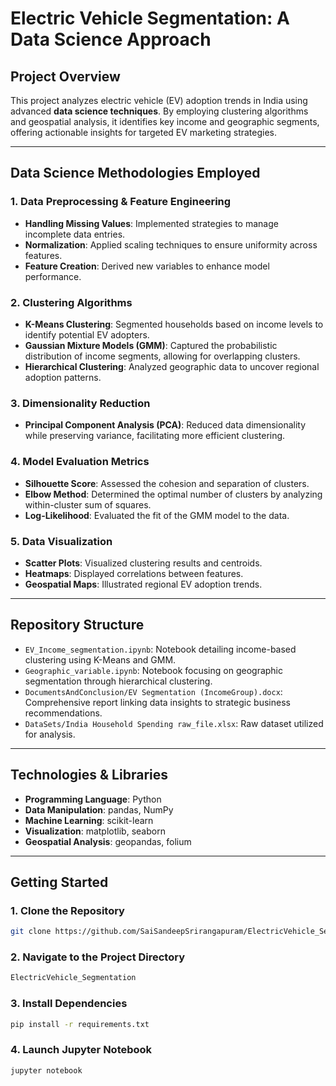 #  Electric Vehicle Segmentation: A Data Science Approach

##  Project Overview

This project analyzes electric vehicle (EV) adoption trends in India using advanced **data science techniques**. By employing clustering algorithms and geospatial analysis, it identifies key income and geographic segments, offering actionable insights for targeted EV marketing strategies.

---

##  Data Science Methodologies Employed

### 1. **Data Preprocessing & Feature Engineering**
- **Handling Missing Values**: Implemented strategies to manage incomplete data entries.
- **Normalization**: Applied scaling techniques to ensure uniformity across features.
- **Feature Creation**: Derived new variables to enhance model performance.

### 2. **Clustering Algorithms**
- **K-Means Clustering**: Segmented households based on income levels to identify potential EV adopters.
- **Gaussian Mixture Models (GMM)**: Captured the probabilistic distribution of income segments, allowing for overlapping clusters.
- **Hierarchical Clustering**: Analyzed geographic data to uncover regional adoption patterns.

### 3. **Dimensionality Reduction**
- **Principal Component Analysis (PCA)**: Reduced data dimensionality while preserving variance, facilitating more efficient clustering.

### 4. **Model Evaluation Metrics**
- **Silhouette Score**: Assessed the cohesion and separation of clusters.
- **Elbow Method**: Determined the optimal number of clusters by analyzing within-cluster sum of squares.
- **Log-Likelihood**: Evaluated the fit of the GMM model to the data.

### 5. **Data Visualization**
- **Scatter Plots**: Visualized clustering results and centroids.
- **Heatmaps**: Displayed correlations between features.
- **Geospatial Maps**: Illustrated regional EV adoption trends.

---

##  Repository Structure

- `EV_Income_segmentation.ipynb`: Notebook detailing income-based clustering using K-Means and GMM.
- `Geographic_variable.ipynb`: Notebook focusing on geographic segmentation through hierarchical clustering.
- `DocumentsAndConclusion/EV Segmentation (IncomeGroup).docx`: Comprehensive report linking data insights to strategic business recommendations.
- `DataSets/India Household Spending raw_file.xlsx`: Raw dataset utilized for analysis.

---

##  Technologies & Libraries

- **Programming Language**: Python
- **Data Manipulation**: pandas, NumPy
- **Machine Learning**: scikit-learn
- **Visualization**: matplotlib, seaborn
- **Geospatial Analysis**: geopandas, folium

---

##  Getting Started

### 1. Clone the Repository
```bash
git clone https://github.com/SaiSandeepSrirangapuram/ElectricVehicle_Segmentation.git
```
### 2. Navigate to the Project Directory
```bash
ElectricVehicle_Segmentation
```
### 3. Install Dependencies
```bash
pip install -r requirements.txt
```
### 4. Launch Jupyter Notebook
```bash
jupyter notebook
```
